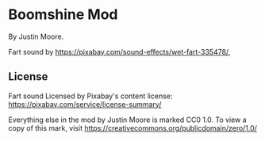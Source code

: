 # Boomshine Mod

By Justin Moore.

Fart sound by https://pixabay.com/sound-effects/wet-fart-335478/,


## License

Fart sound Licensed by Pixabay's content license: https://pixabay.com/service/license-summary/

Everything else in the mod by Justin Moore is marked CC0 1.0. To view a copy of this mark, visit https://creativecommons.org/publicdomain/zero/1.0/
